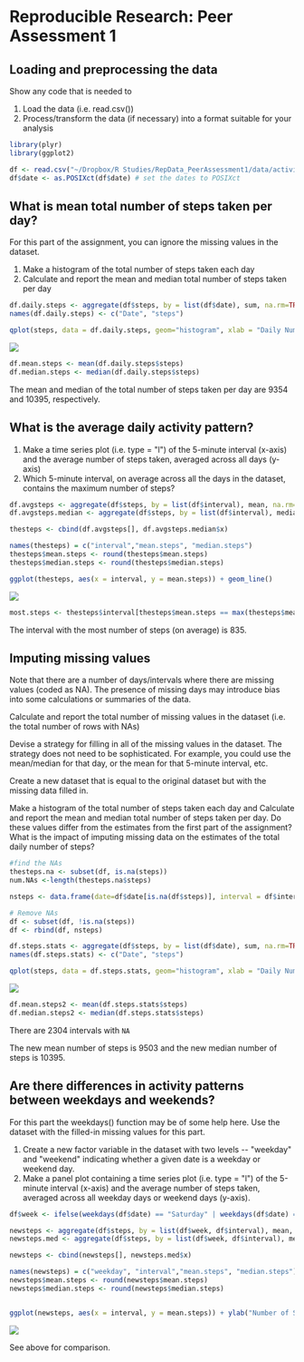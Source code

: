 # Reproducible Research: Peer Assessment 1

## Loading and preprocessing the data

Show any code that is needed to

1. Load the data (i.e. read.csv())
2. Process/transform the data (if necessary) into a format suitable for your analysis


```r
library(plyr)
library(ggplot2)

df <- read.csv("~/Dropbox/R Studies/RepData_PeerAssessment1/data/activity.csv", header = TRUE, sep = ",", na.strings="NA")
df$date <- as.POSIXct(df$date) # set the dates to POSIXct
```
## What is mean total number of steps taken per day?
For this part of the assignment, you can ignore the missing values in the dataset.

1. Make a histogram of the total number of steps taken each day
2. Calculate and report the mean and median total number of steps taken per day


```r
df.daily.steps <- aggregate(df$steps, by = list(df$date), sum, na.rm=TRUE) 
names(df.daily.steps) <- c("Date", "steps")

qplot(steps, data = df.daily.steps, geom="histogram", xlab = "Daily Number of Steps", binwidth = 350)
```

![](PA1_template_files/figure-html/unnamed-chunk-2-1.png) 

```r
df.mean.steps <- mean(df.daily.steps$steps) 
df.median.steps <- median(df.daily.steps$steps)
```

The mean and median of the total number of steps taken per day are 9354 and 10395, respectively.

## What is the average daily activity pattern?

1. Make a time series plot (i.e. type = "l") of the 5-minute interval (x-axis) and the average number of steps taken, averaged across all days (y-axis)
2. Which 5-minute interval, on average across all the days in the dataset, contains the maximum number of steps?


```r
df.avgsteps <- aggregate(df$steps, by = list(df$interval), mean, na.rm=TRUE)
df.avgsteps.median <- aggregate(df$steps, by = list(df$interval), median, na.rm=TRUE)

thesteps <- cbind(df.avgsteps[], df.avgsteps.median$x)

names(thesteps) = c("interval","mean.steps", "median.steps")
thesteps$mean.steps <- round(thesteps$mean.steps)
thesteps$median.steps <- round(thesteps$median.steps)

ggplot(thesteps, aes(x = interval, y = mean.steps)) + geom_line()
```

![](PA1_template_files/figure-html/unnamed-chunk-3-1.png) 

```r
most.steps <- thesteps$interval[thesteps$mean.steps == max(thesteps$mean.steps)]
```

The interval with the most number of steps (on average) is 835.

## Imputing missing values
Note that there are a number of days/intervals where there are missing values (coded as NA). The presence of missing days may introduce bias into some calculations or summaries of the data.

Calculate and report the total number of missing values in the dataset (i.e. the total number of rows with NAs)

Devise a strategy for filling in all of the missing values in the dataset. The strategy does not need to be sophisticated. For example, you could use the mean/median for that day, or the mean for that 5-minute interval, etc.

Create a new dataset that is equal to the original dataset but with the missing data filled in.

Make a histogram of the total number of steps taken each day and Calculate and report the mean and median total number of steps taken per day. Do these values differ from the estimates from the first part of the assignment? What is the impact of imputing missing data on the estimates of the total daily number of steps?


```r
#find the NAs
thesteps.na <- subset(df, is.na(steps))
num.NAs <-length(thesteps.na$steps)

nsteps <- data.frame(date=df$date[is.na(df$steps)], interval = df$interval[is.na(df$steps)], steps=thesteps[match(thesteps$interval, df$interval[is.na(df$steps)]),3])

# Remove NAs
df <- subset(df, !is.na(steps))
df <- rbind(df, nsteps)

df.steps.stats <- aggregate(df$steps, by = list(df$date), sum, na.rm=TRUE)
names(df.steps.stats) <- c("Date", "steps")

qplot(steps, data = df.steps.stats, geom="histogram", xlab = "Daily Number of Steps", binwidth = 300)
```

![](PA1_template_files/figure-html/unnamed-chunk-4-1.png) 

```r
df.mean.steps2 <- mean(df.steps.stats$steps)
df.median.steps2 <- median(df.steps.stats$steps)
```
There are 2304 intervals with `NA`

The new mean number of steps is 9503 and the new median number of steps is 10395.

## Are there differences in activity patterns between weekdays and weekends?

For this part the weekdays() function may be of some help here. Use the dataset with the filled-in missing values for this part.

1. Create a new factor variable in the dataset with two levels -- "weekday" and "weekend" indicating whether a given date is a weekday or weekend day.
2. Make a panel plot containing a time series plot (i.e. type = "l") of the 5-minute interval (x-axis) and the average number of steps taken, averaged across all weekday days or weekend days (y-axis).


```r
df$week <- ifelse(weekdays(df$date) == "Saturday" | weekdays(df$date) == "Sunday" ,"weekend","weekday")

newsteps <- aggregate(df$steps, by = list(df$week, df$interval), mean, na.rm=TRUE)
newsteps.med <- aggregate(df$steps, by = list(df$week, df$interval), median, na.rm=TRUE)

newsteps <- cbind(newsteps[], newsteps.med$x)

names(newsteps) = c("weekday", "interval","mean.steps", "median.steps")
newsteps$mean.steps <- round(newsteps$mean.steps)
newsteps$median.steps <- round(newsteps$median.steps)


ggplot(newsteps, aes(x = interval, y = mean.steps)) + ylab("Number of Steps") + geom_line() + facet_grid(weekday~.)
```

![](PA1_template_files/figure-html/unnamed-chunk-5-1.png) 

See above for comparison.
